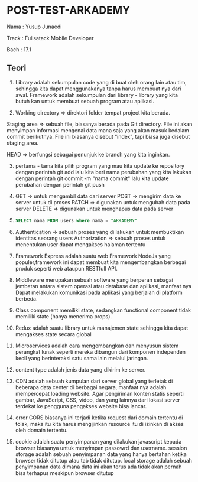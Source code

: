 # POST-TEST-ARKADEMY

Nama : Yusup Junaedi

Track : Fullsatack Mobile Developer

Bach : 17.1

## Teori

1.  Library adalah sekumpulan code yang di buat oleh orang lain atau tim, sehingga kita dapat menggunakanya tanpa harus membuat nya dari awal. Framework adalah sekumpulan dari library - library yang kita butuh kan untuk membuat sebuah program atau aplikasi.

2. Working directory => direktori folder tempat project kita berada.

Staging area => sebuah file, biasanya berada pada Git directory. File ini akan menyimpan informasi mengenai data mana saja yang akan masuk kedalam commit berikutnya. File ini biasanya disebut “index”, tapi biasa juga disebut staging area.

HEAD => berfungsi sebagai penunjuk ke branch yang kita inginkan.

3. pertama - tama kita pilih program yang mau kita update ke repository dengan perintah git add lalu kita beri nama perubahan yang kita lakukan dengan perintah git commit -m "nama commit" lalu kita update perubahan dengan perintah git push 

4. GET => untuk mengambil data dari server
   POST => mengirim data ke server untuk di proses
   PATCH => digunakan untuk mengubah data pada server
   DELETE => digunakan untuk menghapus data pada server

5. ```sql
   SELECT nama FROM users where nama = "ARKADEMY"
   ```

6. Authentication => sebuah proses yang di lakukan untuk membuktikan identitas seorang users
   Authorization => sebuah proses untuk menentukan user dapat mengakses halaman tertentu

7. Framework Express adalah suatu web Framework NodeJs yang populer,framework ini dapat membuat kita mengembangkan berbagai produk seperti web ataupun RESTfull API.

8. Middleware merupakan sebuah software yang berperan sebagai jembatan antara sistem operasi atau database dan aplikasi, manfaat nya Dapat melakukan komunikasi pada aplikasi yang berjalan di platform berbeda.

9. Class component memiliki state, sedangkan functional component tidak memiliki state (hanya menerima props).

10. Redux adalah suatu library untuk manajemen state sehingga kita dapat mengakses state secara global

11. Microservices adalah cara mengembangkan dan menyusun sistem perangkat lunak seperti mereka dibangun dari komponen   independen kecil yang berinteraksi satu sama lain melalui     jaringan.

12. content type adalah jenis data yang dikirim ke server.

13. CDN adalah sebuah kumpulan dari server global yang terletak di beberapa data center di berbagai negara, manfaat nya adalah mempercepat loading website. Agar pengiriman konten statis seperti gambar, JavaScript, CSS, video, dan yang lainnya dari lokasi server terdekat ke pengguna pengakses website bisa lancar.

14. error CORS biasanya ini terjadi ketika request dari domain tertentu di tolak, maka itu kita harus mengijinkan resource itu di izinkan di akses oleh domain tertentu.

15. cookie adalah suatu penyimpanan yang dilakukan javascript kepada browser biasanya untuk menyimpan passowrd dan username. session storage adalah sebuah penyimpanan data yang hanya bertahan ketika browser tidak ditutup atau tab tidak ditutup. local storage adalah sebuah penyimpanan data dimana data ini akan terus ada tidak akan pernah bisa terhapus meskipun browser ditutup



